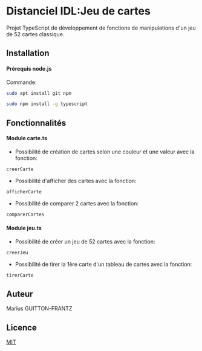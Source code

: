 # Distanciel IDL:Jeu de cartes

Projet TypeScript de développement de fonctions de manipulations d'un jeu de 52 cartes classique.

## Installation

#### Prérequis node.js
Commande: 
```bash
sudo apt install git npm

sudo npm install -g typescript
```
## Fonctionnalités

#### Module carte.ts
- Possibilité de création de cartes selon une couleur et une valeur avec la fonction:
```typescript
creerCarte
```
- Possibilité d'afficher des cartes avec la fonction:
```typescript
afficherCarte
```
- Possibilité de comparer 2 cartes avec la fonction:
```typescript
comparerCartes
```

#### Module jeu.ts
- Possibilité de créer un jeu de 52 cartes avec la fonction:
```typescript
creerJeu
```
- Possibilité de tirer la 1ère carte d'un tableau de cartes avec la fonction:
```typescript
tirerCarte
```
## Auteur
Marius GUITTON-FRANTZ

## Licence
[MIT](https://opensource.org/licenses/MIT)